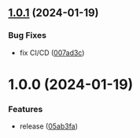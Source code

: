 ## [1.0.1](https://github.com/fgiova/undici-rest-client/compare/1.0.0...1.0.1) (2024-01-19)


### Bug Fixes

* fix CI/CD ([007ad3c](https://github.com/fgiova/undici-rest-client/commit/007ad3cc283f04948fd43ed0f0ab85642b4722bb))

# 1.0.0 (2024-01-19)


### Features

* release ([05ab3fa](https://github.com/fgiova/undici-rest-client/commit/05ab3fa404743e153092a41dfcaec5c960750ffe))
